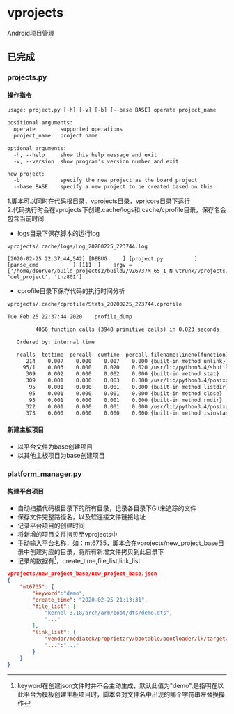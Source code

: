 <!--
 * @Author: WangGuanran
 * @Email: wangguanran@vanzotec.com
 * @Date: 2020-02-14 16:09:19
 * @LastEditTime: 2020-02-26 08:31:31
 * @LastEditors: WangGuanran
 * @Description: vprojects README.md
 * @FilePath: /vprojects/README.md
 -->

# vprojects

Android项目管理

## 已完成

### projects.py

#### 操作指令

```txt
usage: project.py [-h] [-v] [-b] [--base BASE] operate project_name

positional arguments:
  operate        supported operations
  project_name   project name

optional arguments:
  -h, --help     show this help message and exit
  -v, --version  show program's version number and exit

new_project:
  -b             specify the new project as the board project
  --base BASE    specify a new project to be created based on this
```

1.脚本可以同时在代码根目录，vprojects目录，vprjcore目录下运行  
2.代码执行时会在vprojects下创建.cache/logs和.cache/cprofile目录，保存名会包含当前时间

* logs目录下保存脚本的运行log

```log
vprojects/.cache/logs/Log_20200225_223744.log

[2020-02-25 22:37:44,542] [DEBUG     ] [project.py          ] [parse_cmd           ] [111  ]	argv = ['/home/dserver/build_projects2/build2/VZ6737M_65_I_N_vtrunk/vprojects/vprjcore/project.py', 'del_project', 'tnz801']
```

* cprofile目录下保存代码的执行时间分析

```txt
vprojects/.cache/cprofile/Stats_20200225_223744.cprofile

Tue Feb 25 22:37:44 2020    profile_dump

         4066 function calls (3948 primitive calls) in 0.023 seconds

   Ordered by: internal time

   ncalls  tottime  percall  cumtime  percall filename:lineno(function)
      214    0.007    0.000    0.007    0.000 {built-in method unlink}
     95/1    0.003    0.000    0.020    0.020 /usr/lib/python3.4/shutil.py:380(_rmtree_safe_fd)
      309    0.002    0.000    0.002    0.000 {built-in method stat}
      309    0.001    0.000    0.003    0.000 /usr/lib/python3.4/posixpath.py:70(join)
       95    0.001    0.000    0.001    0.000 {built-in method listdir}
       95    0.001    0.000    0.001    0.000 {built-in method close}
       95    0.001    0.000    0.001    0.000 {built-in method rmdir}
      322    0.001    0.000    0.001    0.000 /usr/lib/python3.4/posixpath.py:38(_get_sep)
      373    0.000    0.000    0.000    0.000 {built-in method isinstance}

```

#### 新建主板项目

* 以平台文件为base创建项目
* 以其他主板项目为base创建项目

### platform_manager.py

#### 构建平台项目

* 自动扫描代码根目录下的所有目录，记录各目录下Git未追踪的文件
* 保存文件完整路径名，以及软连接文件链接地址
* 记录平台项目的创建时间
* 将新增的项目文件拷贝至vprojects中
* 手动输入平台名称，如：mt6735，脚本会在vprojects/new_project_base目录中创建对应的目录，将所有新增文件拷贝到此目录下
* 记录的数据有[^keyword]，create_time,file_list,link_list

```json
vprojects/new_project_base/new_project_base.json
{
    "mt6735": {
        "keyword":"demo",
        "create_time": "2020-02-25 21:13:31",
        "file_list": [
            "kernel-3.18/arch/arm/boot/dts/demo.dts",
            "..."
        ],
        "link_list": {
            "vendor/mediatek/proprietary/bootable/bootloader/lk/target/demo/dct": "../../../../../../../../kernel-3.18/drivers/misc/mediatek/mach/mt6735/demo/dct",
            "...":"..."
        }
    }
}

```

[^keyword]:keyword在创建json文件时并不会主动生成，默认此值为"demo",是指明在以此平台为模板创建主板项目时，脚本会对文件名中出现的哪个字符串左替换操作
